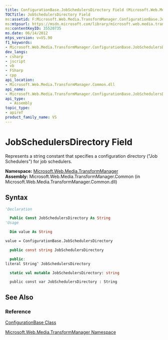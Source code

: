 ```yaml
---
title: ConfigurationBase.JobSchedulersDirectory Field (Microsoft.Web.Media.TransformManager)
TOCTitle: JobSchedulersDirectory Field
ms:assetid: F:Microsoft.Web.Media.TransformManager.ConfigurationBase.JobSchedulersDirectory
ms:mtpsurl: https://msdn.microsoft.com/library/microsoft.web.media.transformmanager.configurationbase.jobschedulersdirectory(v=VS.90)
ms:contentKeyID: 35520735
ms.date: 06/14/2012
mtps_version: v=VS.90
f1_keywords:
- Microsoft.Web.Media.TransformManager.ConfigurationBase.JobSchedulersDirectory
dev_langs:
- csharp
- jscript
- vb
- FSharp
- cpp
api_location:
- Microsoft.Web.Media.TransformManager.Common.dll
api_name:
- Microsoft.Web.Media.TransformManager.ConfigurationBase.JobSchedulersDirectory
api_type:
  - Assembly
topic_type:
- apiref
product_family_name: VS
---
```


# JobSchedulersDirectory Field

Represents a string constant that specifies a configuration directory ("Job Schedulers") for job schedulers.

**Namespace:**  [Microsoft.Web.Media.TransformManager](microsoft-web-media-transformmanager-namespace.md)  
**Assembly:**  Microsoft.Web.Media.TransformManager.Common (in Microsoft.Web.Media.TransformManager.Common.dll)

## Syntax

```vb
'Declaration

  Public Const JobSchedulersDirectory As String
'Usage

  Dim value As String

value = ConfigurationBase.JobSchedulersDirectory
```

```csharp
  public const string JobSchedulersDirectory
```

```cpp
  public:
literal String^ JobSchedulersDirectory
```

``` fsharp
  static val mutable JobSchedulersDirectory: string
```

```jscript
  public const var JobSchedulersDirectory : String
```

## See Also

### Reference

[ConfigurationBase Class](configurationbase-class-microsoft-web-media-transformmanager.md)

[Microsoft.Web.Media.TransformManager Namespace](microsoft-web-media-transformmanager-namespace.md)
